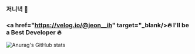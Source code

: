 ### 저니녁 👋
### <a href="https://velog.io/@jeon__ih" target="_blank/>🔥 I'll be a Best Developer 🔥</a>

![Anurag's GitHub stats](https://github-readme-stats.vercel.app/api?username=wjs5025&show_icons=true&theme=merko)

<!--
**wjs5025/wjs5025** is a ✨ _special_ ✨ repository because its `README.md` (this file) appears on your GitHub profile.

Here are some ideas to get you started:

- 🔭 I’m currently working on ...
- 🌱 I’m currently learning ...
- 👯 I’m looking to collaborate on ...
- 🤔 I’m looking for help with ...
- 💬 Ask me about ...
- 📫 How to reach me: ...
- 😄 Pronouns: ...
- ⚡ Fun fact: ...
-->
